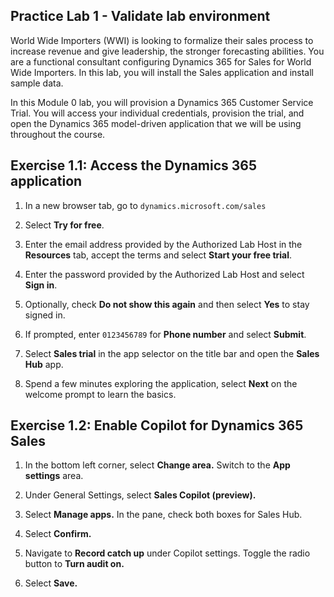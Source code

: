 
## Practice Lab 1 - Validate lab environment 

World Wide Importers (WWI) is looking to formalize their sales process to
increase revenue and give leadership, the stronger forecasting abilities. You are
a functional consultant configuring Dynamics 365 for Sales for World Wide
Importers. In this lab, you will install the Sales application and install
sample data.

In this Module 0 lab, you will provision a Dynamics 365 Customer Service Trial. You will access your individual credentials, provision the trial, and open the Dynamics 365 model-driven application that we will be using throughout the course.

## Exercise 1.1: Access the Dynamics 365 application

1. In a new browser tab, go to `dynamics.microsoft.com/sales`

1. Select **Try for free**.

1. Enter the email address provided by the Authorized Lab Host in the **Resources** tab, accept the terms and select **Start your free trial**.

1. Enter the password provided by the Authorized Lab Host and select **Sign in**.

1. Optionally, check **Do not show this again** and then select **Yes** to stay signed in.

1. If prompted, enter `0123456789` for **Phone number** and select **Submit**.

1. Select **Sales trial** in the app selector on the title bar and open the **Sales Hub** app.

1. Spend a few minutes exploring the application, select **Next** on the welcome prompt to learn the basics.

## Exercise 1.2: Enable Copilot for Dynamics 365 Sales

1. In the bottom left corner, select **Change area.** Switch to the **App settings** area.

1. Under General Settings, select **Sales Copilot (preview).**

1. Select **Manage apps.** In the pane, check both boxes for Sales Hub.

1. Select **Confirm.**

1. Navigate to **Record catch up** under Copilot settings. Toggle the radio button to **Turn audit on.**

1. Select **Save.**
